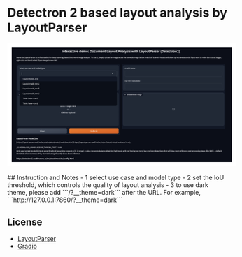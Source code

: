 # Detectron 2 based layout analysis by LayoutParser


<p align="center"><img src="https://github.com/er1czz/layout_analysis_UI/blob/main/LayoutParser_Gradio.png" style = "border:10px solid white"></p> 
## Instruction and Notes
- 1 select use case and model type
- 2 set the IoU threshold, which controls the quality of layout analysis
- 3 to use dark theme, please add ```/?__theme=dark``` after the URL. For example, ```http://127.0.0.1:7860/?__theme=dark```

## License
- [LayoutParser](https://github.com/Layout-Parser/layout-parser/blob/04e28168d820eea3a1ff1e098078323e7b48648b/LICENSE)
- [Gradio](https://github.com/gradio-app/gradio/blob/34f6b22efbfedfa569d452f3f99ed2e6593e3c21/LICENSE)
